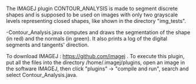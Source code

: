 The IMAGEJ plugin CONTOUR_ANALYSIS is made to segment discrete shapes and is supposed to be used on images with only two grayscale levels representing closed shapes, like shown in the directory "img_tests".

-Contour_Analysis.java computes and draws the segmentation of the shape (in red) and the normals (in green). It also prints a log of the digital segments and tangents' direction.

To download IMAGEJ : https://github.com/imagej .
To execute this plugin, put all the files into the directory /home/.imagej/plugins, open an image in the software IMAGEJ, then click "plugins" -> "compile and run", search and select Contour_Analysis.java.
